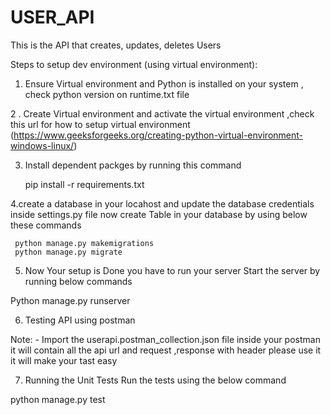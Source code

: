 # USER_API

This is the API that creates, updates, deletes Users

Steps to setup dev environment (using virtual environment):

1. Ensure Virtual environment and Python is installed on your system , check python version on runtime.txt file 

2 . Create Virtual environment and activate the virtual environment ,check this url for  how to setup virtual environment
     (https://www.geeksforgeeks.org/creating-python-virtual-environment-windows-linux/)
     
3. Install dependent packges by running this command 
 
   pip install -r requirements.txt

4.create a database in your locahost and update the database credentials inside settings.py file now 
  create Table in your database by using  below these  commands 
  
     python manage.py makemigrations
     python manage.py migrate
   

5. Now Your setup is Done you have to run your server   Start the server by running below commands

Python manage.py runserver

6. Testing API using postman

Note: - Import the userapi.postman_collection.json file inside your postman it will contain all the api url and request ,response with header
please use it  it will make your tast easy

7. Running the Unit Tests  Run the tests using the below command

python manage.py test




     


